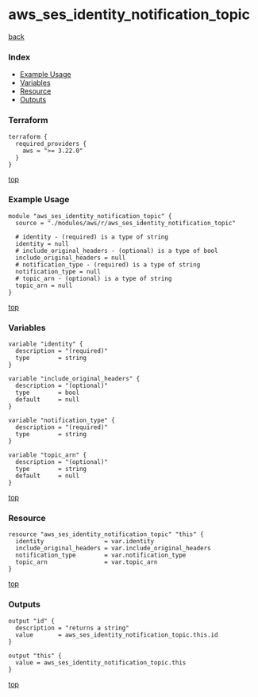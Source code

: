 # aws_ses_identity_notification_topic

[back](../aws.md)

### Index

- [Example Usage](#example-usage)
- [Variables](#variables)
- [Resource](#resource)
- [Outputs](#outputs)

### Terraform

```hcl
terraform {
  required_providers {
    aws = ">= 3.22.0"
  }
}
```

[top](#index)

### Example Usage

```hcl
module "aws_ses_identity_notification_topic" {
  source = "./modules/aws/r/aws_ses_identity_notification_topic"

  # identity - (required) is a type of string
  identity = null
  # include_original_headers - (optional) is a type of bool
  include_original_headers = null
  # notification_type - (required) is a type of string
  notification_type = null
  # topic_arn - (optional) is a type of string
  topic_arn = null
}
```

[top](#index)

### Variables

```hcl
variable "identity" {
  description = "(required)"
  type        = string
}

variable "include_original_headers" {
  description = "(optional)"
  type        = bool
  default     = null
}

variable "notification_type" {
  description = "(required)"
  type        = string
}

variable "topic_arn" {
  description = "(optional)"
  type        = string
  default     = null
}
```

[top](#index)

### Resource

```hcl
resource "aws_ses_identity_notification_topic" "this" {
  identity                 = var.identity
  include_original_headers = var.include_original_headers
  notification_type        = var.notification_type
  topic_arn                = var.topic_arn
}
```

[top](#index)

### Outputs

```hcl
output "id" {
  description = "returns a string"
  value       = aws_ses_identity_notification_topic.this.id
}

output "this" {
  value = aws_ses_identity_notification_topic.this
}
```

[top](#index)